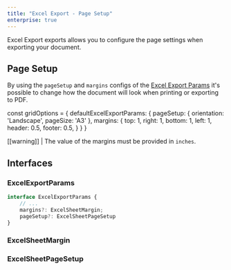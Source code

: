 ```yaml
---
title: "Excel Export - Page Setup"
enterprise: true
---
```


Excel Export exports allows you to configure the page settings when exporting your document.

## Page Setup

By using the `pageSetup` and `margins` configs of the [Excel Export Params](../excel-export-api/#excelexportparams) it's possible to change how the document will look when printing or exporting to PDF.

<snippet>
const gridOptions = {
    defaultExcelExportParams: {
        pageSetup: {
            orientation: 'Landscape',
            pageSize: 'A3'
        },
        margins: {
            top: 1,
            right: 1,
            bottom: 1,
            left: 1,
            header: 0.5,
            footer: 0.5,
        }
    }
}
</snippet>

[[warning]]
| The value of the margins must be provided in `inches`.

<grid-example title='Excel Export - Page Setup' name='excel-export-page-setup' type='generated' options='{ "enterprise": true, "exampleHeight": 815 }'></grid-example>

## Interfaces

### ExcelExportParams
```ts
interface ExcelExportParams {
    // ...
    margins?: ExcelSheetMargin;
    pageSetup?: ExcelSheetPageSetup
}
```

### ExcelSheetMargin

<api-documentation source='excel-export-api/resources/excel-export-params.json' section='excelSheetMargin'></api-documentation>

### ExcelSheetPageSetup

<api-documentation source='excel-export-api/resources/excel-export-params.json' section='excelSheetPageSetup'></api-documentation>